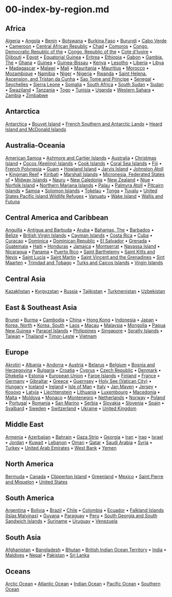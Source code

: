
# 00-index-by-region.md


## Africa

[Algeria](ag.png) &bull; [Angola](ao.png) &bull; [Benin](bn.png) &bull; [Botswana](bc.png) &bull; [Burkina Faso](uv.png) &bull; [Burundi](by.png) &bull; [Cabo Verde](cv.png) &bull; [Cameroon](cm.png) &bull; [Central African Republic](ct.png) &bull; [Chad](cd.png) &bull; [Comoros](cn.png) &bull; [Congo, Democratic Republic of the](cg.png) &bull; [Congo, Republic of the](cf.png) &bull; [Cote d'Ivoire](iv.png) &bull; [Djibouti](dj.png) &bull; [Egypt](eg.png) &bull; [Equatorial Guinea](ek.png) &bull; [Eritrea](er.png) &bull; [Ethiopia](et.png) &bull; [Gabon](gb.png) &bull; [Gambia, The](ga.png) &bull; [Ghana](gh.png) &bull; [Guinea](gv.png) &bull; [Guinea-Bissau](pu.png) &bull; [Kenya](ke.png) &bull; [Lesotho](lt.png) &bull; [Liberia](li.png) &bull; [Libya](ly.png) &bull; [Madagascar](ma.png) &bull; [Malawi](mi.png) &bull; [Mali](ml.png) &bull; [Mauritania](mr.png) &bull; [Mauritius](mp.png) &bull; [Morocco](mo.png) &bull; [Mozambique](mz.png) &bull; [Namibia](wa.png) &bull; [Niger](ng.png) &bull; [Nigeria](ni.png) &bull; [Rwanda](rw.png) &bull; [Saint Helena, Ascension, and Tristan da Cunha](sh.png) &bull; [Sao Tome and Principe](tp.png) &bull; [Senegal](sg.png) &bull; [Seychelles](se.png) &bull; [Sierra Leone](sl.png) &bull; [Somalia](so.png) &bull; [South Africa](sf.png) &bull; [South Sudan](od.png) &bull; [Sudan](su.png) &bull; [Swaziland](wz.png) &bull; [Tanzania](tz.png) &bull; [Togo](to.png) &bull; [Tunisia](ts.png) &bull; [Uganda](ug.png) &bull; [Western Sahara](wi.png) &bull; [Zambia](za.png) &bull; [Zimbabwe](zi.png)

## Antarctica

[Antarctica](ay.png) &bull; [Bouvet Island](bv.png) &bull; [French Southern and Antarctic Lands](fs.png) &bull; [Heard Island and McDonald Islands](hm.png)

## Australia-Oceania

[American Samoa](aq.png) &bull; [Ashmore and Cartier Islands](at.png) &bull; [Australia](as.png) &bull; [Christmas Island](kt.png) &bull; [Cocos (Keeling) Islands](ck.png) &bull; [Cook Islands](cw.png) &bull; [Coral Sea Islands](cr.png) &bull; [Fiji](fj.png) &bull; [French Polynesia](fp.png) &bull; [Guam](gq.png) &bull; [Howland Island](hq.png) &bull; [Jarvis Island](dq.png) &bull; [Johnston Atoll](jq.png) &bull; [Kingman Reef](kq.png) &bull; [Kiribati](kr.png) &bull; [Marshall Islands](rm.png) &bull; [Micronesia, Federated States of](fm.png) &bull; [Midway Islands](mq.png) &bull; [Nauru](nr.png) &bull; [New Caledonia](nc.png) &bull; [New Zealand](nz.png) &bull; [Niue](ne.png) &bull; [Norfolk Island](nf.png) &bull; [Northern Mariana Islands](cq.png) &bull; [Palau](ps.png) &bull; [Palmyra Atoll](lq.png) &bull; [Pitcairn Islands](pc.png) &bull; [Samoa](ws.png) &bull; [Solomon Islands](bp.png) &bull; [Tokelau](tl.png) &bull; [Tonga](tn.png) &bull; [Tuvalu](tv.png) &bull; [United States Pacific Island Wildlife Refuges](um.png) &bull; [Vanuatu](nh.png) &bull; [Wake Island](wq.png) &bull; [Wallis and Futuna](wf.png)

## Central America and Caribbean

[Anguilla](av.png) &bull; [Antigua and Barbuda](ac.png) &bull; [Aruba](aa.png) &bull; [Bahamas, The](bf.png) &bull; [Barbados](bb.png) &bull; [Belize](bh.png) &bull; [British Virgin Islands](vi.png) &bull; [Cayman Islands](cj.png) &bull; [Costa Rica](cs.png) &bull; [Cuba](cu.png) &bull; [Curacao](cc.png) &bull; [Dominica](do.png) &bull; [Dominican Republic](dr.png) &bull; [El Salvador](es.png) &bull; [Grenada](gj.png) &bull; [Guatemala](gt.png) &bull; [Haiti](ha.png) &bull; [Honduras](ho.png) &bull; [Jamaica](jm.png) &bull; [Montserrat](mh.png) &bull; [Navassa Island](bq.png) &bull; [Nicaragua](nu.png) &bull; [Panama](pm.png) &bull; [Puerto Rico](rq.png) &bull; [Saint Barthelemy](tb.png) &bull; [Saint Kitts and Nevis](sc.png) &bull; [Saint Lucia](st.png) &bull; [Saint Martin](rn.png) &bull; [Saint Vincent and the Grenadines](vc.png) &bull; [Sint Maarten](sk.png) &bull; [Trinidad and Tobago](td.png) &bull; [Turks and Caicos Islands](tk.png) &bull; [Virgin Islands](vq.png)

## Central Asia

[Kazakhstan](kz.png) &bull; [Kyrgyzstan](kg.png) &bull; [Russia](rs.png) &bull; [Tajikistan](ti.png) &bull; [Turkmenistan](tx.png) &bull; [Uzbekistan](uz.png)

## East & Southeast Asia

[Brunei](bx.png) &bull; [Burma](bm.png) &bull; [Cambodia](cb.png) &bull; [China](ch.png) &bull; [Hong Kong](hk.png) &bull; [Indonesia](id.png) &bull; [Japan](ja.png) &bull; [Korea, North](kn.png) &bull; [Korea, South](ks.png) &bull; [Laos](la.png) &bull; [Macau](mc.png) &bull; [Malaysia](my.png) &bull; [Mongolia](mg.png) &bull; [Papua New Guinea](pp.png) &bull; [Paracel Islands](pf.png) &bull; [Philippines](rp.png) &bull; [Singapore](sn.png) &bull; [Spratly Islands](pg.png) &bull; [Taiwan](tw.png) &bull; [Thailand](th.png) &bull; [Timor-Leste](tt.png) &bull; [Vietnam](vm.png)

## Europe

[Akrotiri](ax.png) &bull; [Albania](al.png) &bull; [Andorra](an.png) &bull; [Austria](au.png) &bull; [Belarus](bo.png) &bull; [Belgium](be.png) &bull; [Bosnia and Herzegovina](bk.png) &bull; [Bulgaria](bu.png) &bull; [Croatia](hr.png) &bull; [Cyprus](cy.png) &bull; [Czech Republic](ez.png) &bull; [Denmark](da.png) &bull; [Dhekelia](dx.png) &bull; [Estonia](en.png) &bull; [European Union](ee.png) &bull; [Faroe Islands](fo.png) &bull; [Finland](fi.png) &bull; [France](fr.png) &bull; [Germany](gm.png) &bull; [Gibraltar](gi.png) &bull; [Greece](gr.png) &bull; [Guernsey](gk.png) &bull; [Holy See (Vatican City)](vt.png) &bull; [Hungary](hu.png) &bull; [Iceland](ic.png) &bull; [Ireland](ei.png) &bull; [Isle of Man](im.png) &bull; [Italy](it.png) &bull; [Jan Mayen](jn.png) &bull; [Jersey](je.png) &bull; [Kosovo](kv.png) &bull; [Latvia](lg.png) &bull; [Liechtenstein](ls.png) &bull; [Lithuania](lh.png) &bull; [Luxembourg](lu.png) &bull; [Macedonia](mk.png) &bull; [Malta](mt.png) &bull; [Moldova](md.png) &bull; [Monaco](mn.png) &bull; [Montenegro](mj.png) &bull; [Netherlands](nl.png) &bull; [Norway](no.png) &bull; [Poland](pl.png) &bull; [Portugal](po.png) &bull; [Romania](ro.png) &bull; [San Marino](sm.png) &bull; [Serbia](ri.png) &bull; [Slovakia](lo.png) &bull; [Slovenia](si.png) &bull; [Spain](sp.png) &bull; [Svalbard](sv.png) &bull; [Sweden](sw.png) &bull; [Switzerland](sz.png) &bull; [Ukraine](up.png) &bull; [United Kingdom](uk.png)

## Middle East

[Armenia](am.png) &bull; [Azerbaijan](aj.png) &bull; [Bahrain](ba.png) &bull; [Gaza Strip](gz.png) &bull; [Georgia](gg.png) &bull; [Iran](ir.png) &bull; [Iraq](iz.png) &bull; [Israel](is.png) &bull; [Jordan](jo.png) &bull; [Kuwait](ku.png) &bull; [Lebanon](le.png) &bull; [Oman](mu.png) &bull; [Qatar](qa.png) &bull; [Saudi Arabia](sa.png) &bull; [Syria](sy.png) &bull; [Turkey](tu.png) &bull; [United Arab Emirates](ae.png) &bull; [West Bank](we.png) &bull; [Yemen](ym.png)

## North America

[Bermuda](bd.png) &bull; [Canada](ca.png) &bull; [Clipperton Island](ip.png) &bull; [Greenland](gl.png) &bull; [Mexico](mx.png) &bull; [Saint Pierre and Miquelon](sb.png) &bull; [United States](us.png)

## South America

[Argentina](ar.png) &bull; [Bolivia](bl.png) &bull; [Brazil](br.png) &bull; [Chile](ci.png) &bull; [Colombia](co.png) &bull; [Ecuador](ec.png) &bull; [Falkland Islands (Islas Malvinas)](fk.png) &bull; [Guyana](gy.png) &bull; [Paraguay](pa.png) &bull; [Peru](pe.png) &bull; [South Georgia and South Sandwich Islands](sx.png) &bull; [Suriname](ns.png) &bull; [Uruguay](uy.png) &bull; [Venezuela](ve.png)

## South Asia

[Afghanistan](af.png) &bull; [Bangladesh](bg.png) &bull; [Bhutan](bt.png) &bull; [British Indian Ocean Territory](io.png) &bull; [India](in.png) &bull; [Maldives](mv.png) &bull; [Nepal](np.png) &bull; [Pakistan](pk.png) &bull; [Sri Lanka](ce.png)

## Oceans

[Arctic Ocean](xq.png) &bull; [Atlantic Ocean](zh.png) &bull; [Indian Ocean](xo.png) &bull; [Pacific Ocean](zn.png) &bull; [Southern Ocean](oo.png)
